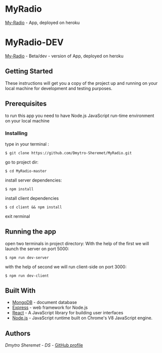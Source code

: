 # MyRadio
 [My-Radio](https://my-online-radio.herokuapp.com/) - App, deployed on heroku

# MyRadio-DEV
 [My-Radio](https://my-online-radio-dev.herokuapp.com/#/channels) - Beta/dev - version of App, deployed on heroku

## Getting Started

These instructions will get you a copy of the project up 
and running on your local machine for development and testing purposes. 

## Prerequisites

to run this app you need to have
Node.js JavaScript run-time environment on your local machine


### Installing

type in your terminal :
```
$ git clone https://github.com/Dmytro-Sheremet/MyRadio.git
```
go to project dir:
```
$ cd MyRadio-master
```
install server dependencies:
```
$ npm install
```
install client dependencies
```
$ cd client && npm install
```
exit rerminal


## Running the app

open two terminals in project <my-radio> directory:
With the help of the first we will launch the server on port 5000:
```
$ npm run dev-server
```
with the help of second we will run client-side on port 3000:
```
$ npm run dev-client
```
  
  
## Built With
* [MongoDB](https://www.mongodb.com/) - document database
* [Express](https://expressjs.com/) - web framework for Node.js
* [React](https://reactjs.org/) - A JavaScript library for building user interfaces
* [Node.js](https://nodejs.org/uk/) - JavaScript runtime built on Chrome's V8 JavaScript engine.



## Authors
*Dmytro Sheremet - DS* - [GitHub profile](https://github.com/Dmytro-Sheremet/)